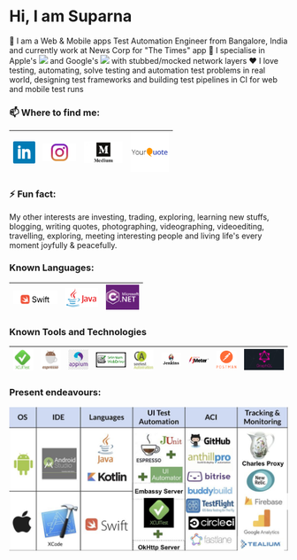 <h1> Hi, I am Suparna </h1>

 I am a Web & Mobile apps Test Automation Engineer from Bangalore, India and currently work at News Corp for "The Times" app
🔭 I specialise in Apple's ![](https://img.shields.io/badge/XCUITest-Swift-informational?style=flat&logo=<LOGO_NAME>&logoColor=white&color=2bbc8a) and Google's ![](https://img.shields.io/badge/Espresso-Java-informational?style=flat&logo=<LOGO_NAME>&logoColor=white&color=FFFF00) with stubbed/mocked network layers
❤️ I love testing, automating, solve testing and automation test problems in real world, designing test frameworks and building test pipelines in CI for web and mobile test runs

### 📫 Where to find me:

<a href="https://www.linkedin.com/in/suparnakhamaru/"><img src="https://github.com/suparna-khamaru/suparna-khamaru/blob/master/icons/linkedin.png" width="40"></a>|<a href="https://www.instagram.com/suparna.khamaru/"><img src="https://github.com/suparna-khamaru/suparna-khamaru/blob/master/icons/instagram.jpg" width="60"></a>|<a href="https://medium.com/@suparna.khamaru"><img src="https://github.com/suparna-khamaru/suparna-khamaru/blob/master/icons/medium.jpg" width="70"></a>|<a href="https://www.yourquote.in/suparna-khamaru-iurz/quotes"><img src="https://github.com/suparna-khamaru/suparna-khamaru/blob/master/icons/yourquote.png" width="70"></a>
|--|--|--|--|

### ⚡ Fun fact: 
My other interests are investing, trading, exploring, learning new stuffs, blogging, writing quotes, photographing, videographing, videoediting, travelling, exploring, meeting interesting people and living life's every moment joyfully & peacefully. 

### Known Languages:
<a><img src="https://github.com/suparna-khamaru/suparna-khamaru/blob/master/icons/swift.png" width="80"></a>|<a><img src="https://github.com/suparna-khamaru/suparna-khamaru/blob/master/icons/java.png" width="60"></a>|<a><img src="https://github.com/suparna-khamaru/suparna-khamaru/blob/master/icons/c%23.png" width="60"></a>
|--|--|--|

### Known Tools and Technologies
<a><img src="https://github.com/suparna-khamaru/suparna-khamaru/blob/master/icons/xcuitest.jpeg" width="40"></a>|<a><img src="https://github.com/suparna-khamaru/suparna-khamaru/blob/master/icons/espresso.jpeg" width="40"></a>|<a><img src="https://github.com/suparna-khamaru/suparna-khamaru/blob/master/icons/appium.jpeg" width="40"></a>|<a><img src="https://github.com/suparna-khamaru/suparna-khamaru/blob/master/icons/selenium.png" width="60"></a>|<a><img src="https://github.com/suparna-khamaru/suparna-khamaru/blob/master/icons/seetest.jpeg" width="40"></a>|<a><img src="https://github.com/suparna-khamaru/suparna-khamaru/blob/master/icons/jenkins.png" width="40"></a>|<a><img src="https://github.com/suparna-khamaru/suparna-khamaru/blob/master/icons/jmeter.png" width="40"></a>|<a><img src="https://github.com/suparna-khamaru/suparna-khamaru/blob/master/icons/postman.png" width="40"></a>|<a><img src="https://github.com/suparna-khamaru/suparna-khamaru/blob/master/icons/gql.png" width="80"></a>|
|--|--|--|--|--|--|--|--|--|

### Present endeavours:
<img title="expertise" alt="xcuitest" src="https://github.com/suparna-khamaru/suparna-khamaru/blob/master/icons/xcuitest_espresso.png" width="800"/>
